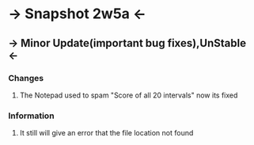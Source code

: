 # -> Snapshot 2w5a <-
## -> Minor Update(important bug fixes),UnStable <-

### Changes
1. The Notepad used to spam "Score of all 20 intervals" now its fixed

### Information
1. It still will give an error that the file location not found
